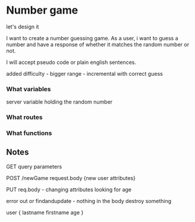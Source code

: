 # Number game
let's design it

I want to create a number guessing game. 
As a user, i want to guess a number and have a response of whether it matches the random number or not. 

I will accept pseudo code or plain english sentences.

added difficulty - bigger range - incremental with correct guess


### What variables
server variable holding the random number


### What routes




### What functions


## Notes

GET
query parameters

POST
/newGame
request.body {new user attributes}

PUT
req.body - changing attributes
looking for age

error out or
findandupdate - nothing in the body
destroy something


user
{
  lastname
  firstname
  age
}








